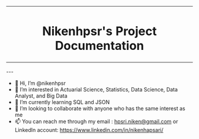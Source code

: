 <table align="center">
<tr>
<td align="center" width="9999">
  
# Nikenhpsr's Project Documentation
  
</td>
</tr>
</table>
---

- 👋 Hi, I’m @nikenhpsr
- 👀 I’m interested in Actuarial Science, Statistics, Data Science, Data Analyst, and Big Data
- 🌱 I’m currently learning SQL and JSON
- 💞️ I’m looking to collaborate with anyone who has the same interest as me
- 📫 You can reach me through my email : hpsri.niken@gmail.com or LinkedIn account: https://www.linkedin.com/in/nikenhapsari/

<!---
nikenhpsr/nikenhpsr is a ✨ special ✨ repository because its `README.md` (this file) appears on your GitHub profile.
You can click the Preview link to take a look at your changes.
--->
